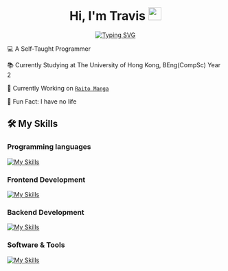 <h1 align='center'>
  Hi, I'm Travis <img width="30px" src="https://raw.githubusercontent.com/iampavangandhi/iampavangandhi/master/gifs/Hi.gif">
</h1>

<span align="center">

[![Typing SVG](https://readme-typing-svg.demolab.com?font=Fira+Code&pause=1000&center=true&random=false&width=435&lines=Computer+Science+Student;Full+Stack+Developer;HKU+Student)](https://git.io/typing-svg)

</span>

💻 A Self-Taught Programmer

📚 Currently Studying at The University of Hong Kong, BEng(CompSc) Year 2

🔭 Currently Working on [`Raito Manga`](https://github.com/nohackjustnoobb/Raito-Manga)

🌟 Fun Fact: I have no life

## 🛠️ My Skills

### Programming languages

[![My Skills](https://skillicons.dev/icons?i=cpp,py,java,go,dart,js,ts)](https://skillicons.dev)

### Frontend Development

[![My Skills](https://skillicons.dev/icons?i=html,css,scss,react)](https://skillicons.dev)

### Backend Development

[![My Skills](https://skillicons.dev/icons?i=nodejs,express,nextjs,sqlite)](https://skillicons.dev)

### Software & Tools

[![My Skills](https://skillicons.dev/icons?i=vscode,git,github,figma,docker,cmake,nginx,yarn,vim)](https://skillicons.dev)

<!---
## 📊 Github Stats

![nohackjustnoobb's GitHub stats](https://github-readme-stats.vercel.app/api?username=nohackjustnoobb&rank_icon=github)

![nohackjustnoobb's GitHub stats](https://github-readme-stats.vercel.app/api/top-langs?username=nohackjustnoobb&show_icons=true&locale=en&layout=compact)
-->
